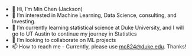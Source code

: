 - 👋 Hi, I’m Min Chen (Jackson)
- 👀 I’m interested in Machine Learning, Data Science, consulting, and Investing.
- 🌱 I’m currently learning statistical science at Duke University, and I will go to UT Austin to continue my journey in Statistics
- 💞️ I’m looking to collaborate on ML projects
- 📫 How to reach me - Currently, please use mc824@duke.edu. Thanks!

<!---
Jackson-chen0127/Jackson-chen0127 is a ✨ special ✨ repository because its `README.md` (this file) appears on your GitHub profile.
You can click the Preview link to take a look at your changes.
--->
